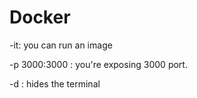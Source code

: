# Docker


-it: you can run an image


-p 3000:3000 : you're exposing 3000 port.

-d : hides the terminal